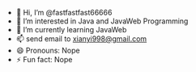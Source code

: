 - 👋 Hi, I’m @fastfastfast66666
- 👀 I’m interested in Java and JavaWeb Programming
- 🌱 I’m currently learning JavaWeb
- 📫 send email to xianyi998@gmail.com
- 😄 Pronouns: Nope
- ⚡ Fun fact: Nope

<!---
fastfastfast66666/fastfastfast66666 is a ✨ special ✨ repository because its `README.md` (this file) appears on your GitHub profile.
You can click the Preview link to take a look at your changes.
--->

